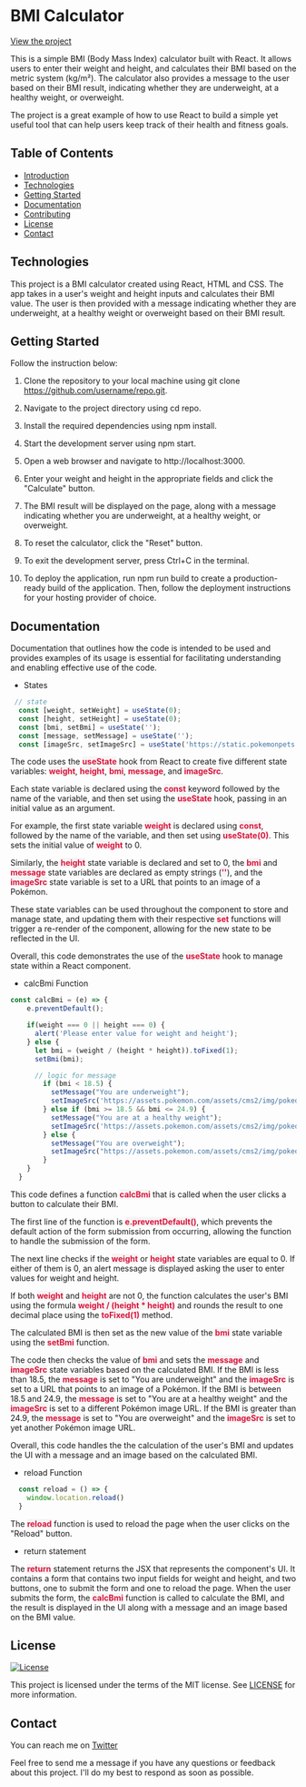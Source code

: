 # BMI Calculator

[View the project](https://644039a6d8a4080b62d834da--chic-granita-2d74a6.netlify.app/)


This is a simple BMI (Body Mass Index) calculator built with React. It allows users to enter their weight and height, and calculates their BMI based on the metric system (kg/m²). The calculator also provides a message to the user based on their BMI result, indicating whether they are underweight, at a healthy weight, or overweight.

The project is a great example of how to use React to build a simple yet useful tool that can help users keep track of their health and fitness goals.

## Table of Contents

- [Introduction](#bmi-calculator)
- [Technologies](#technologies)
- [Getting Started](#getting-started)
- [Documentation](#documentation)
- [Contributing](#contributing)
- [License](#license)
- [Contact](#contact)

## Technologies

This project is a BMI calculator created using React, HTML and CSS. The app takes in a user's weight and height inputs and calculates their BMI value. The user is then provided with a message indicating whether they are underweight, at a healthy weight or overweight based on their BMI result. 


## Getting Started

Follow the instruction below: 

1. Clone the repository to your local machine using git clone https://github.com/username/repo.git.

2. Navigate to the project directory using cd repo.

3. Install the required dependencies using npm install.

4. Start the development server using npm start.

5. Open a web browser and navigate to http://localhost:3000.

6. Enter your weight and height in the appropriate fields and click the "Calculate" button.

7. The BMI result will be displayed on the page, along with a message indicating whether you are underweight, at a healthy weight, or overweight.

8. To reset the calculator, click the "Reset" button.

9. To exit the development server, press Ctrl+C in the terminal.

10. To deploy the application, run npm run build to create a production-ready build of the application. Then, follow the deployment instructions for your hosting provider of choice.


## Documentation

Documentation that outlines how the code is intended to be used and provides examples of its usage is essential for facilitating understanding and enabling effective use of the code. 

* States

```js
 // state
  const [weight, setWeight] = useState(0);
  const [height, setHeight] = useState(0);
  const [bmi, setBmi] = useState('');
  const [message, setMessage] = useState('');
  const [imageSrc, setImageSrc] = useState('https://static.pokemonpets.com/images/monsters-images-800-800/4228-Unown-Question.webp');
```

The code uses the <span style="background-color:whitesmoke; font-weight:bold"><span style="color:crimson">useState</span></span> hook from React to create five different state variables: <span style="background-color:whitesmoke; font-weight:bold"><span style="color:crimson">weight</span></span>, <span style="background-color:whitesmoke; font-weight:bold"><span style="color:crimson">height</span></span>, <span style="background-color:whitesmoke; font-weight:bold"><span style="color:crimson">bmi</span></span>, <span style="background-color:whitesmoke; font-weight:bold"><span style="color:crimson">message</span></span>, and <span style="background-color:whitesmoke; font-weight:bold"><span style="color:crimson">imageSrc</span></span>.

Each state variable is declared using the <span style="background-color:whitesmoke; font-weight:bold"><span style="color:crimson">const</span></span> keyword followed by the name of the variable, and then set using the <span style="background-color:whitesmoke; font-weight:bold"><span style="color:crimson">useState</span></span> hook, passing in an initial value as an argument.

For example, the first state variable <span style="background-color:whitesmoke; font-weight:bold"><span style="color:crimson">weight</span></span> is declared using <span style="background-color:whitesmoke; font-weight:bold"><span style="color:crimson">const</span></span>, followed by the name of the variable, and then set using <span style="background-color:whitesmoke; font-weight:bold"><span style="color:crimson">useState(0)</span></span>. This sets the initial value of <span style="background-color:whitesmoke; font-weight:bold"><span style="color:crimson">weight</span></span> to 0.

Similarly, the <span style="background-color:whitesmoke; font-weight:bold"><span style="color:crimson">height</span></span> state variable is declared and set to 0, the <span style="background-color:whitesmoke; font-weight:bold"><span style="color:crimson">bmi</span></span> and <span style="background-color:whitesmoke; font-weight:bold"><span style="color:crimson">message</span></span> state variables are declared as empty strings (<span style="background-color:whitesmoke; font-weight:bold"><span style="color:crimson">''</span></span>), and the <span style="background-color:whitesmoke; font-weight:bold"><span style="color:crimson">imageSrc</span></span> state variable is set to a URL that points to an image of a Pokémon.

These state variables can be used throughout the component to store and manage state, and updating them with their respective <span style="background-color:whitesmoke; font-weight:bold"><span style="color:crimson">set</span></span> functions will trigger a re-render of the component, allowing for the new state to be reflected in the UI.

Overall, this code demonstrates the use of the <span style="background-color:whitesmoke; font-weight:bold"><span style="color:crimson">useState</span></span>  hook to manage state within a React component.


* calcBmi Function

```js
const calcBmi = (e) => {
    e.preventDefault();

    if(weight === 0 || height === 0) {
      alert('Please enter value for weight and height');
    } else {
      let bmi = (weight / (height * height)).toFixed(1);
      setBmi(bmi);

      // logic for message
        if (bmi < 18.5) {
          setMessage("You are underweight");
          setImageSrc('https://assets.pokemon.com/assets/cms2/img/pokedex/full/069.png');
        } else if (bmi >= 18.5 && bmi <= 24.9) {
          setMessage("You are at a healthy weight");
          setImageSrc('https://assets.pokemon.com/assets/cms2/img/pokedex/full/107.png');
        } else {
          setMessage("You are overweight");
          setImageSrc("https://assets.pokemon.com/assets/cms2/img/pokedex/full/143.png");
        }
    }
  }
```

This code defines a function <span style="background-color:whitesmoke; color:crimson; font-weight:bold">calcBmi</span> that is called when the user clicks a button to calculate their BMI.

The first line of the function is <span style="background-color:whitesmoke; color:crimson; font-weight:bold">e.preventDefault()</span>, which prevents the default action of the form submission from occurring, allowing the function to handle the submission of the form.

The next line checks if the <span style="background-color:whitesmoke; color:crimson; font-weight:bold">weight</span> or <span style="background-color:whitesmoke; color:crimson; font-weight:bold">height</span> state variables are equal to 0. If either of them is 0, an alert message is displayed asking the user to enter values for weight and height.

If both <span style="background-color:whitesmoke; color:crimson; font-weight:bold">weight</span> and <span style="background-color:whitesmoke; color:crimson; font-weight:bold">height</span> are not 0, the function calculates the user's BMI using the formula <span style="background-color:whitesmoke; color:crimson; font-weight:bold">weight / (height * height)</span> and rounds the result to one decimal place using the <span style="background-color:whitesmoke; color:crimson; font-weight:bold">toFixed(1)</span> method.

The calculated BMI is then set as the new value of the <span style="background-color: whitesmoke; color: crimson; font-weight: bold">bmi</span> state variable using the <span style="background-color: whitesmoke; color: crimson; font-weight: bold">setBmi</span> function.

The code then checks the value of <span style="background-color: whitesmoke; color: crimson; font-weight: bold">bmi</span> and sets the <span style="background-color: whitesmoke; color: crimson; font-weight: bold">message</span> and <span style="background-color: whitesmoke; color: crimson; font-weight: bold">imageSrc</span> state variables based on the calculated BMI. If the BMI is less than 18.5, the <span style="background-color: whitesmoke; color: crimson; font-weight: bold">message</span> is set to "You are underweight" and the <span style="background-color: whitesmoke; color: crimson; font-weight: bold">imageSrc</span> is set to a URL that points to an image of a Pokémon. If the BMI is between 18.5 and 24.9, the <span style="background-color: whitesmoke; color: crimson; font-weight: bold">message</span> is set to "You are at a healthy weight" and the <span style="background-color: whitesmoke; color: crimson; font-weight: bold">imageSrc</span> is set to a different Pokémon image URL. If the BMI is greater than 24.9, the <span style="background-color: whitesmoke; color: crimson; font-weight: bold">message</span> is set to "You are overweight" and the <span style="background-color: whitesmoke; color: crimson; font-weight: bold">imageSrc</span> is set to yet another Pokémon image URL.

Overall, this code handles the the calculation of the user's BMI and updates the UI with a message and an image based on the calculated BMI.


* reload Function

```js
  const reload = () => {
    window.location.reload()
  }
```

The <span style="background-color: whitesmoke; color: crimson; font-weight: bold">reload</span> function is used to reload the page when the user clicks on the "Reload" button.

* return statement 

The <span style="background-color: whitesmoke; color: crimson; font-weight: bold">return</span> statement returns the JSX that represents the component's UI. It contains a form that contains two input fields for weight and height, and two buttons, one to submit the form and one to reload the page. When the user submits the form, the <span style="background-color: whitesmoke; color: crimson; font-weight: bold">calcBmi</span> function is called to calculate the BMI, and the result is displayed in the UI along with a message and an image based on the BMI value.

## License

[![License](https://img.shields.io/badge/license-MIT-blue.svg)](https://opensource.org/licenses/MIT)

This project is licensed under the terms of the MIT license. See [LICENSE](LICENSE) for more information.

## Contact

You can reach me on [Twitter](https://twitter.com/23mmartins)


Feel free to send me a message if you have any questions or feedback about this project. I'll do my best to respond as soon as possible.
